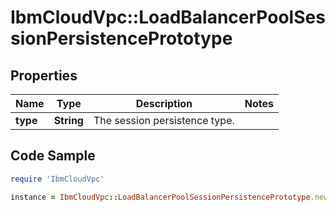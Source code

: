 # IbmCloudVpc::LoadBalancerPoolSessionPersistencePrototype

## Properties

Name | Type | Description | Notes
------------ | ------------- | ------------- | -------------
**type** | **String** | The session persistence type. | 

## Code Sample

```ruby
require 'IbmCloudVpc'

instance = IbmCloudVpc::LoadBalancerPoolSessionPersistencePrototype.new(type: null)
```


